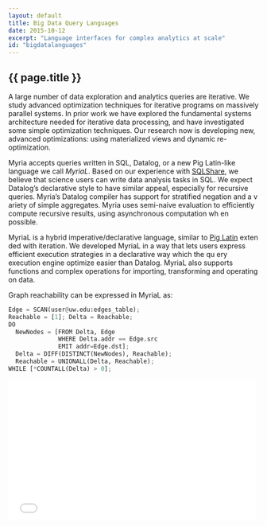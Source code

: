 ```yaml
---
layout: default
title: Big Data Query Languages
date: 2015-10-12
excerpt: "Language interfaces for complex analytics at scale"
id: "bigdatalanguages"
---
```


## {{ page.title }}

A large number of data exploration and analytics queries are iterative. We study advanced optimization techniques for iterative programs on massively parallel systems. In prior work we have explored the fundamental systems architecture needed for iterative data processing, and have investigated some simple optimization techniques. Our research now is developing new, advanced optimizations: using materialized views and dynamic re-optimization.

Myria accepts queries written in SQL, Datalog, or a new Pig Latin-like language we call *MyriaL*. Based on our experience with [SQLShare](https://uwescience.github.io/sqlshare/), we believe that science users can write data analysis tasks in SQL. We expect Datalog’s declarative style to have similar appeal, especially for recursive queries. Myria’s Datalog compiler has support for stratified negation and a v
ariety of simple aggregates. Myria uses semi-naive evaluation to efficiently compute recursive results, using asynchronous computation wh
en possible.

MyriaL is a hybrid imperative/declarative language, similar to [Pig Latin](http://infolab.stanford.edu/~usriv/papers/pig-latin.pdf) exten
ded with iteration. We developed MyriaL in a way that lets users express efficient execution strategies in a declarative way which the qu
ery execution engine optimize easier than Datalog. MyriaL also supports functions and complex operations for importing, transforming and 
operating on data.

Graph reachability can be expressed in MyriaL as:

```python
Edge = SCAN(user@uw.edu:edges_table);
Reachable = [1]; Delta = Reachable;
DO
  NewNodes = [FROM Delta, Edge
              WHERE Delta.addr == Edge.src
              EMIT addr=Edge.dst];
  Delta = DIFF(DISTINCT(NewNodes), Reachable);
  Reachable = UNIONALL(Delta, Reachable);
WHILE [*COUNTALL(Delta) > 0];
```

<iframe width="500" height="281" src="//www.youtube.com/embed/v1ZNf1EgG4o" frameborder="0" allowfullscreen></iframe>

